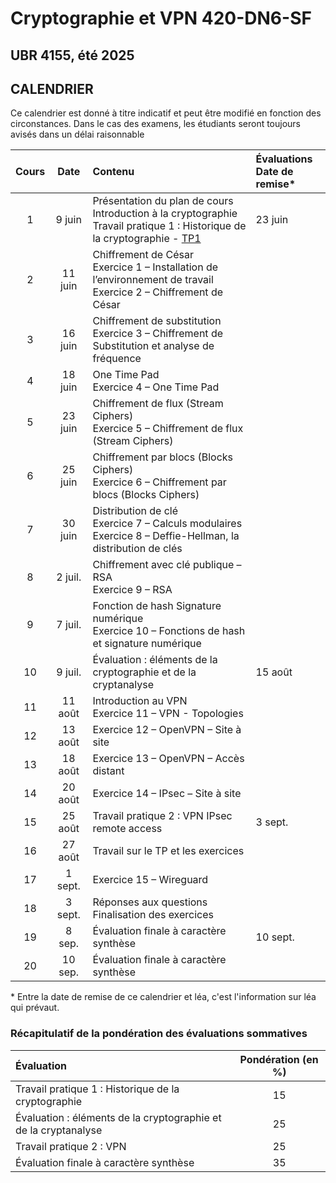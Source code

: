 # Cryptographie et VPN 420-DN6-SF

## UBR 4155, été 2025

## CALENDRIER

Ce calendrier est donné à titre indicatif et peut être modifié en fonction des circonstances. Dans le cas des examens, les étudiants seront toujours avisés dans un délai raisonnable

| Cours | Date | Contenu | Évaluations<br> Date de remise* |
| :---: | :---: | :--- | :--- |
| 1 | 9 juin | Présentation du plan de cours<br>  Introduction à la cryptographie<br>  Travail pratique 1 : Historique de la cryptographie - [TP1](TPs/TP1_Recherche.md) | 23 juin |
| 2 | 11 juin | Chiffrement de César<br>  Exercice 1 – Installation de l’environnement de travail<br>  Exercice 2 – Chiffrement de César |  |
| 3 | 16 juin | Chiffrement de substitution<br>  Exercice 3 – Chiffrement de Substitution et analyse de fréquence |  |
| 4 | 18 juin | One Time Pad<br>  Exercice 4 – One Time Pad |  |
| 5 | 23 juin | Chiffrement de flux (Stream Ciphers)<br>  Exercice 5 – Chiffrement de flux (Stream Ciphers) | |
| 6 | 25 juin | Chiffrement par blocs (Blocks Ciphers)<br>  Exercice 6 – Chiffrement par blocs (Blocks Ciphers) |  |
| 7 | 30 juin | Distribution de clé<br>  Exercice 7 – Calculs modulaires<br>  Exercice 8 – Deffie-Hellman, la distribution de clés |  |
| 8 | 2 juil. | Chiffrement avec clé publique – RSA<br>  Exercice 9 – RSA |  |
| 9 | 7 juil. | Fonction de hash  Signature numérique<br>  Exercice 10 – Fonctions de hash et signature numérique |  |
| 10 | 9 juil. | Évaluation : éléments de la cryptographie et de la cryptanalyse | 15 août |
| 11 | 11 août | Introduction au VPN<br>  Exercice 11 – VPN - Topologies |  |
| 12 | 13 août | Exercice 12 – OpenVPN – Site à site |  |
| 13 | 18 août | Exercice 13 – OpenVPN – Accès distant |  |
| 14 | 20 août | Exercice 14 – IPsec – Site à site |  |
| 15 | 25 août | Travail pratique 2 : VPN  IPsec remote access | 3 sept. |
| 16 | 27 août | Travail sur le TP et les exercices |  |
| 17 | 1 sept. | Exercice 15 – Wireguard |  |
| 18 | 3 sept. | Réponses aux questions<br>  Finalisation des exercices |  |
| 19 | 8 sep. | Évaluation finale à caractère synthèse | 10 sept. |
| 20 | 10 sep. | Évaluation finale à caractère synthèse |  |  

\* Entre la date de remise de ce calendrier et léa, c'est l'information sur léa qui prévaut.

### Récapitulatif de la pondération des évaluations sommatives

| Évaluation | Pondération (en %) |
| :--- | :---: |
| Travail pratique 1 : Historique de la cryptographie | 15 |
| Évaluation : éléments de la cryptographie et de la cryptanalyse | 25 |
| Travail pratique 2 : VPN | 25 |
| Évaluation finale à caractère synthèse | 35 |